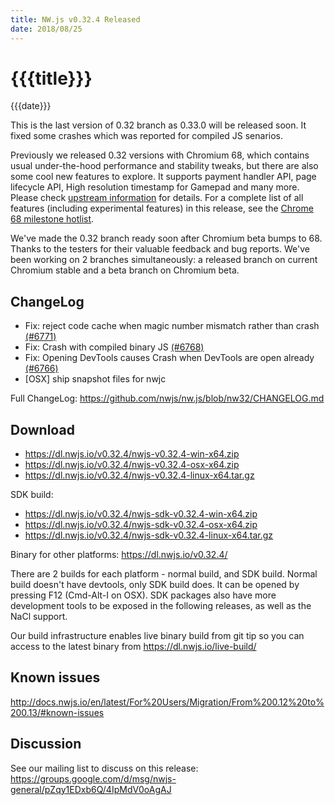 ```yaml
---
title: NW.js v0.32.4 Released
date: 2018/08/25
---
```

# {{{title}}}
{{{date}}}

This is the last version of 0.32 branch as 0.33.0 will be released soon. It fixed some crashes which was reported for compiled JS senarios.

Previously we released 0.32 versions with Chromium 68, which contains usual under-the-hood performance and stability tweaks, but there are also some cool new features to explore. It supports payment handler API, page lifecycle API, High resolution timestamp for Gamepad and many more. Please check [upstream information](https://developers.google.com/web/updates/2018/07/nic68) for details. For a complete list of all features (including experimental features) in this release, see the [Chrome 68 milestone hotlist](https://www.chromestatus.com/features#milestone=68).

We've made the 0.32 branch ready soon after Chromium beta bumps to 68. Thanks to the testers for their valuable feedback and bug reports. We've been working on 2 branches simultaneously: a released branch on current Chromium stable and a beta branch on Chromium beta.

## ChangeLog

- Fix: reject code cache when magic number mismatch rather than crash [(#6771)](https://github.com/nwjs/nw.js/issues/6771)
- Fix: Crash with compiled binary JS [(#6768)](https://github.com/nwjs/nw.js/issues/6768)
- Fix: Opening DevTools causes Crash when DevTools are open already [(#6766)](https://github.com/nwjs/nw.js/issues/6766)
- [OSX] ship snapshot files for nwjc

Full ChangeLog: https://github.com/nwjs/nw.js/blob/nw32/CHANGELOG.md

## Download 

* https://dl.nwjs.io/v0.32.4/nwjs-v0.32.4-win-x64.zip 
* https://dl.nwjs.io/v0.32.4/nwjs-v0.32.4-osx-x64.zip 
* https://dl.nwjs.io/v0.32.4/nwjs-v0.32.4-linux-x64.tar.gz 

SDK build: 
* https://dl.nwjs.io/v0.32.4/nwjs-sdk-v0.32.4-win-x64.zip 
* https://dl.nwjs.io/v0.32.4/nwjs-sdk-v0.32.4-osx-x64.zip 
* https://dl.nwjs.io/v0.32.4/nwjs-sdk-v0.32.4-linux-x64.tar.gz 

Binary for other platforms: https://dl.nwjs.io/v0.32.4/ 

There are 2 builds for each platform - normal build, and SDK build. Normal build doesn't have devtools, only SDK build does. lt can be opened by pressing F12 (Cmd-Alt-I on OSX). SDK packages also have more development tools to be exposed in the following releases, as well as the NaCl support.

Our build infrastructure enables live binary build from git tip so you can access to the latest binary from https://dl.nwjs.io/live-build/ 

## Known issues 
 
http://docs.nwjs.io/en/latest/For%20Users/Migration/From%200.12%20to%200.13/#known-issues

## Discussion

See our mailing list to discuss on this release: https://groups.google.com/d/msg/nwjs-general/pZqy1EDxb6Q/4IpMdV0oAgAJ
